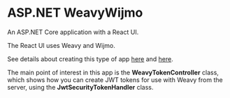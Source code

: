 ﻿# ASP.NET WeavyWijmo
An ASP.NET Core application with a React UI.

The React UI uses Weavy and Wijmo.

See details about creating this type of app
[here](https://docs.microsoft.com/en-us/aspnet/core/client-side/spa/react?view=aspnetcore-6.0&tabs=visual-studio)
and
[here](https://alexcodetuts.com/2020/01/26/asp-net-core-3-1-with-react-user-authentication-and-registration).

The main point of interest in this app is the **WeavyTokenController** class,
which shows how you can create JWT tokens for use with Weavy from the server,
using the **JwtSecurityTokenHandler** class.


